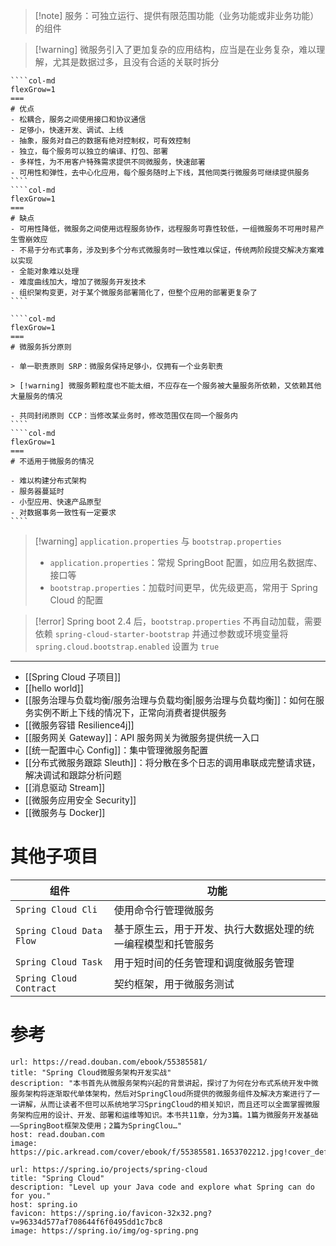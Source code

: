 
> [!note] 服务：可独立运行、提供有限范围功能（业务功能或非业务功能）的组件

> [!warning] 微服务引入了更加复杂的应用结构，应当是在业务复杂，难以理解，尤其是数据过多，且没有合适的关联时拆分

`````col
````col-md
flexGrow=1
===
# 优点
- 松耦合，服务之间使用接口和协议通信
- 足够小，快速开发、调试、上线
- 抽象，服务对自己的数据有绝对控制权，可有效控制
- 独立，每个服务可以独立的编译、打包、部署
- 多样性，为不用客户特殊需求提供不同微服务，快速部署
- 可用性和弹性，去中心化应用，每个服务随时上下线，其他同类行微服务可继续提供服务
````
````col-md
flexGrow=1
===
# 缺点
- 可用性降低，微服务之间使用远程服务协作，远程服务可靠性较低，一组微服务不可用时易产生雪崩效应
- 不易于分布式事务，涉及到多个分布式微服务时一致性难以保证，传统两阶段提交解决方案难以实现
- 全能对象难以处理
- 难度曲线加大，增加了微服务开发技术
- 组织架构变更，对于某个微服务部署简化了，但整个应用的部署更复杂了
````
`````

`````col
````col-md
flexGrow=1
===
# 微服务拆分原则

- 单一职责原则 SRP：微服务保持足够小，仅拥有一个业务职责

> [!warning] 微服务颗粒度也不能太细，不应存在一个服务被大量服务所依赖，又依赖其他大量服务的情况

- 共同封闭原则 CCP：当修改某业务时，修改范围仅在同一个服务内
````
````col-md
flexGrow=1
===
# 不适用于微服务的情况

- 难以构建分布式架构
- 服务器蔓延时
- 小型应用、快速产品原型
- 对数据事务一致性有一定要求
````
`````

>[!warning] `application.properties` 与 `bootstrap.properties`
>- `application.properties`：常规 SpringBoot 配置，如应用名数据库、接口等
>- `bootstrap.properties`：加载时间更早，优先级更高，常用于 Spring Cloud 的配置

> [!error] Spring boot 2.4 后，`bootstrap.properties` 不再自动加载，需要依赖 `spring-cloud-starter-bootstrap` 并通过参数或环境变量将 `spring.cloud.bootstrap.enabled` 设置为 `true`

---

- [[Spring Cloud 子项目]]
- [[hello world]]
- [[服务治理与负载均衡/服务治理与负载均衡|服务治理与负载均衡]]：如何在服务实例不断上下线的情况下，正常向消费者提供服务
- [[微服务容错 Resilience4j]]
- [[服务网关 Gateway]]：API 服务网关为微服务提供统一入口
- [[统一配置中心 Config]]：集中管理微服务配置
- [[分布式微服务跟踪 Sleuth]]：将分散在多个日志的调用串联成完整请求链，解决调试和跟踪分析问题
- [[消息驱动 Stream]]
- [[微服务应用安全 Security]]
- [[微服务与 Docker]]

# 其他子项目

| 组件                       | 功能                             |
| ------------------------ | ------------------------------ |
| `Spring Cloud Cli`       | 使用命令行管理微服务                     |
| `Spring Cloud Data Flow` | 基于原生云，用于开发、执行大数据处理的统一编程模型和托管服务 |
| `Spring Cloud Task`      | 用于短时间的任务管理和调度微服务管理             |
| `Spring Cloud Contract`  | 契约框架，用于微服务测试                   |

# 参考

```cardlink
url: https://read.douban.com/ebook/55385581/
title: "Spring Cloud微服务架构开发实战"
description: "本书首先从微服务架构兴起的背景讲起，探讨了为何在分布式系统开发中微服务架构将逐渐取代单体架构，然后对SpringCloud所提供的微服务组件及解决方案进行了一一讲解，从而让读者不但可以系统地学习SpringCloud的相关知识，而且还可以全面掌握微服务架构应用的设计、开发、部署和运维等知识。本书共11章，分为3篇。1篇为微服务开发基础——SpringBoot框架及使用；2篇为SpringClou…"
host: read.douban.com
image: https://pic.arkread.com/cover/ebook/f/55385581.1653702212.jpg!cover_default.jpg
```

```cardlink
url: https://spring.io/projects/spring-cloud
title: "Spring Cloud"
description: "Level up your Java code and explore what Spring can do for you."
host: spring.io
favicon: https://spring.io/favicon-32x32.png?v=96334d577af708644f6f0495dd1c7bc8
image: https://spring.io/img/og-spring.png
```
